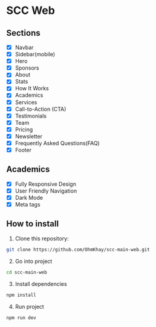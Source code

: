 # SCC Web


## Sections

- [x] Navbar
- [x] Sidebar(mobile)
- [x] Hero
- [x] Sponsors
- [x] About
- [x] Stats
- [x] How It Works
- [x] Academics
- [x] Services
- [x] Call-to-Action (CTA)
- [x] Testimonials
- [x] Team
- [x] Pricing
- [x] Newsletter
- [x] Frequently Asked Questions(FAQ)
- [x] Footer

## Academics

- [x] Fully Responsive Design
- [x] User Friendly Navigation
- [x] Dark Mode
- [x] Meta tags

## How to install

1. Clone this repository:

```bash
git clone https://github.com/OhmKhay/scc-main-web.git
```

2. Go into project

```bash
cd scc-main-web
```

3. Install dependencies

```bash
npm install
```

4. Run project

```bash
npm run dev
```
